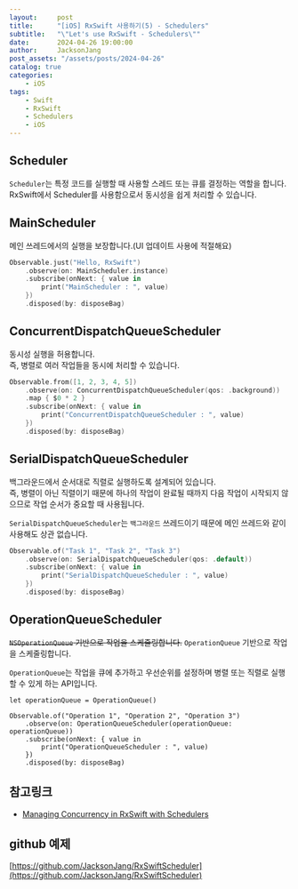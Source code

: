 ```yaml
---
layout:     post
title:      "[iOS] RxSwift 사용하기(5) - Schedulers"
subtitle:   "\"Let's use RxSwift - Schedulers\""
date:       2024-04-26 19:00:00
author:     JacksonJang
post_assets: "/assets/posts/2024-04-26"
catalog: true
categories:
    - iOS
tags:
    - Swift
    - RxSwift
    - Schedulers
    - iOS
---
```


## Scheduler
`Scheduler`는 특정 코드를 실행할 때 사용할 스레드 또는 큐를 결정하는 역할을 합니다.
<br />
RxSwift에서 Scheduler를 사용함으로서 동시성을 쉽게 처리할 수 있습니다.

## MainScheduler
메인 쓰레드에서의 실행을 보장합니다.(UI 업데이트 사용에 적절해요)

```swift
Observable.just("Hello, RxSwift")
    .observe(on: MainScheduler.instance)
    .subscribe(onNext: { value in
        print("MainScheduler : ", value)
    })
    .disposed(by: disposeBag)
```

## ConcurrentDispatchQueueScheduler
동시성 실행을 허용합니다.
<br />
즉, 병렬로 여러 작업들을 동시에 처리할 수 있습니다.

```swift
Observable.from([1, 2, 3, 4, 5])
    .observe(on: ConcurrentDispatchQueueScheduler(qos: .background))
    .map { $0 * 2 }
    .subscribe(onNext: { value in
        print("ConcurrentDispatchQueueScheduler : ", value)
    })
    .disposed(by: disposeBag)
```

## SerialDispatchQueueScheduler
백그라운드에서 순서대로 직렬로 실행하도록 설계되어 있습니다.
<br />
즉, 병렬이 아닌 직렬이기 때문에 하나의 작업이 완료될 때까지 다음 작업이 시작되지 않으므로 작업 순서가 중요할 때 사용됩니다.

`SerialDispatchQueueScheduler`는 `백그라운드` 쓰레드이기 때문에 메인 쓰레드와 같이 사용해도 상관 없습니다.

```swift
Observable.of("Task 1", "Task 2", "Task 3")
    .observe(on: SerialDispatchQueueScheduler(qos: .default))
    .subscribe(onNext: { value in
        print("SerialDispatchQueueScheduler : ", value)
    })
    .disposed(by: disposeBag)
```

## OperationQueueScheduler
~~`NSOperationQueue` 기반으로 작업을 스케줄링합니다.~~
`OperationQueue` 기반으로 작업을 스케줄링합니다. 

`OperationQueue`는 작업을 큐에 추가하고 우선순위를 설정하며 병렬 또는 직렬로 실행할 수 있게 하는 API입니다. 

```
let operationQueue = OperationQueue()

Observable.of("Operation 1", "Operation 2", "Operation 3")
    .observe(on: OperationQueueScheduler(operationQueue: operationQueue))
    .subscribe(onNext: { value in
        print("OperationQueueScheduler : ", value)
    })
    .disposed(by: disposeBag)
```

## 참고링크
- [Managing Concurrency in RxSwift with Schedulers](https://medium.com/@mumensh/managing-concurrency-in-rxswift-with-schedulers-6874ee2dff96)

## github 예제
[https://github.com/JacksonJang/RxSwiftScheduler](https://github.com/JacksonJang/RxSwiftScheduler)
